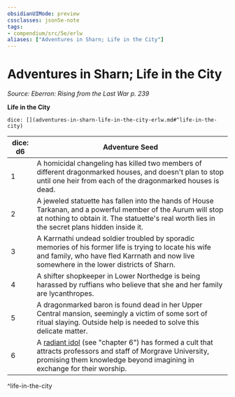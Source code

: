 ```yaml
---
obsidianUIMode: preview
cssclasses: json5e-note
tags:
- compendium/src/5e/erlw
aliases: ["Adventures in Sharn; Life in the City"]
---
```

# Adventures in Sharn; Life in the City
*Source: Eberron: Rising from the Last War p. 239* 

**Life in the City**

`dice: [](adventures-in-sharn-life-in-the-city-erlw.md#^life-in-the-city)`

| dice: d6 | Adventure Seed |
|----------|----------------|
| 1 | A homicidal changeling has killed two members of different dragonmarked houses, and doesn't plan to stop until one heir from each of the dragonmarked houses is dead. |
| 2 | A jeweled statuette has fallen into the hands of House Tarkanan, and a powerful member of the Aurum will stop at nothing to obtain it. The statuette's real worth lies in the secret plans hidden inside it. |
| 3 | A Karrnathi undead soldier troubled by sporadic memories of his former life is trying to locate his wife and family, who have fled Karrnath and now live somewhere in the lower districts of Sharn. |
| 4 | A shifter shopkeeper in Lower Northedge is being harassed by ruffians who believe that she and her family are lycanthropes. |
| 5 | A dragonmarked baron is found dead in her Upper Central mansion, seemingly a victim of some sort of ritual slaying. Outside help is needed to solve this delicate matter. |
| 6 | A [radiant idol](/Systems/5e/bestiary/celestial/radiant-idol-erlw.md) (see "chapter 6") has formed a cult that attracts professors and staff of Morgrave University, promising them knowledge beyond imagining in exchange for their worship. |
^life-in-the-city